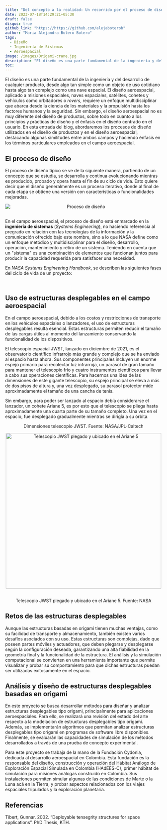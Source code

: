```yaml
---
title: "Del concepto a la realidad: Un recorrido por el proceso de diseño"
date: 2023-07-18T14:29:21+05:30
draft: false
disqus: true
github_link: "https://https://github.com/alejaboterob"
author: "Maria Alejandra Botero Botero"
tags:
  - Diseño
  - Ingeniería de Sistemas
  - Aeroespacial
image: /images/Origami-crane.jpg 
description: "El diseño es una parte fundamental de la ingeniería y del desarrollo de cualquier producto, desde algo tan simple como un objeto de uso cotidiano hasta algo tan complejo como una nave espacial. El diseño aeroespacial, aplicado a misiones espaciales, naves espaciales, satélites, cohetes y vehículos como orbitadores o *rovers*,  requiere un enfoque multidisciplinar que abarca desde la ciencia de los materiales y la propulsión hasta los factores humanos y la seguridad. Sin embargo, el diseño aeroespacial no es muy diferente del diseño de productos, sobre todo en cuanto a los principios y prácticas de diseño y el énfasis en el diseño centrado en el usuario. En esta entrada del blog, abordaremos los procesos de diseño utilizados en el diseño de productos y en el diseño aeroespacial, destacando algunas similitudes entre ambos campos y haciendo énfasis en los términos particulares empleados en el campo aeroespacial."
toc:
---
```


El diseño es una parte fundamental de la ingeniería y del desarrollo de cualquier producto, desde algo tan simple como un objeto de uso cotidiano hasta algo tan complejo como una nave espacial. El diseño aeroespacial, aplicado a misiones espaciales, naves espaciales, satélites, cohetes y vehículos como orbitadores o *rovers*,  requiere un enfoque multidisciplinar que abarca desde la ciencia de los materiales y la propulsión hasta los factores humanos y la seguridad. Sin embargo, el diseño aeroespacial no es muy diferente del diseño de productos, sobre todo en cuanto a los principios y prácticas de diseño y el énfasis en el diseño centrado en el usuario. En esta entrada del blog, abordaremos los procesos de diseño utilizados en el diseño de productos y en el diseño aeroespacial, destacando algunas similitudes entre ambos campos y haciendo énfasis en los términos particulares empleados en el campo aeroespacial.
## El proceso de diseño

El proceso de diseño típico se ve de la siguiente manera, partiendo de un concepto que se estudia, se desarrolla y continua evolucionando mientras es producido, probado y opera hasta el fin de su ciclo de vida. Esto quiere decir que el diseño generalmente es un proceso iterativo, donde al final de cada etapa se obtiene una versión con características o funcionalidades mejoradas. 

<p align = "center">
<img alt="Proceso de diseño" title="Proceso de diseño" data-src="/blogs/images/diseno_img/1.png" class="cld-responsive" style="padding-bottom: 16px; display: block; margin: auto; {{ $style }}">
</p>

En el campo aeroespacial, el proceso de diseño está enmarcado en la **ingeniería de sistemas** (*Systems Engineering*), no haciendo referencia al pregrado en relación con las tecnologías de la información y la comunicación ofrecido bajo este nombre, sino a lo que NASA define como un enfoque metódico y multidisciplinar para el diseño, desarrollo, operación, mantenimiento y retiro de un sistema. Teniendo en cuenta que un "sistema" es una combinación de elementos que funcionan juntos para producir la capacidad requerida para satisfacer una necesidad. 

En *NASA Systems Engineering Handbook*, se describen las siguientes fases del ciclo de vida de un proyecto:

<p align = "center">
<img alt="" title="Ciclo de vida de un proyecto" data-src="/blogs/images/diseno_img/2.png" class="cld-responsive" style="padding-bottom: 16px; display: block; margin: auto; {{ $style }}">
</p>

## Uso de estructuras desplegables en el campo aeroespacial

En el campo aeroespacial, debido a los costos y restricciones de transporte en los vehículos espaciales o lanzadores, el uso de estructuras desplegables resulta esencial. Estas estructuras permiten reducir el tamaño de las cargas útiles al momento del lanzamiento conservando la funcionalidad de los dispositivos. 

El telescopio espacial JWST, lanzado en diciembre de 2021, es el observatorio científico infrarrojo más grande y complejo que se ha enviado al espacio hasta ahora. Sus componentes principales incluyen un enorme espejo primario para recolectar luz infrarroja, un parasol de gran tamaño para mantener el telescopio frío y cuatro instrumentos científicos para llevar a cabo sus operaciones científicas. Para hacernos una idea de las dimensiones de este gigante telescopio, su espejo principal se eleva a más de dos pisos de altura y, una vez desplegado, su parasol protector mide aproximadamente el tamaño de una cancha de tenis. 

Sin embargo, para poder ser lanzado al espacio debía considerarse el lanzador, un cohete Ariane 5, es por esto que el telescopio se pliega hasta aproximadamente una cuarta parte de su tamaño completo. Una vez en el espacio, fue desplegado gradualmente mientras se dirigía a su órbita.


<p align = "center">
Dimensiones telescopio JWST. Fuente: NASA/JPL-Caltech
</p>

<p align = "center">
<img alt="Telescopio JWST plegado y ubicado en el Ariane 5" title="Telescopio JWST plegado y ubicado en el Ariane 5" data-src="/blogs/images/ariane.jpg" class="cld-responsive" style="padding-bottom: 16px; display: block; margin: auto; height:500px; {{ $style }}">
</p>
<p align = "center">
Telescopio JWST plegado y ubicado en el Ariane 5. Fuente: NASA
</p>

## Retos de las estructuras desplegables

Aunque las estructuras basadas en origami tienen muchas ventajas, como su facilidad de transporte y almacenamiento, también existen varios desafíos asociados con su uso. Estas estructuras son complejas, dado que poseen partes móviles y actuadores, que deben plegarse y desplegarse según la configuración deseada, garantizando una alta fiabilidad en la geometría final y la funcionalidad de la estructura. El análisis y la simulación computacional se convierten en una herramienta importante que permite visualizar y probar su comportamiento para que dichas estructuras puedan ser utilizadas exitosamente en el espacio. 


## Análisis y diseño de estructuras desplegables basadas en origami

En este proyecto se busca desarrollar métodos para diseñar y analizar estructuras desplegables tipo origami, principalmente para aplicaciones aeroespaciales. Para ello, se realizará una revisión del estado del arte respecto a la modelación de estructuras desplegables tipo origami. Además, se implementarán algoritmos que permitan analizar estructuras desplegables tipo origami en programas de software libre disponibles. Finalmente, se evaluarán las capacidades de simulación de los métodos desarrollados a través de una prueba de concepto experimental.

Para este proyecto se trabaja de la mano de la Fundación Cydonia, dedicada al desarrollo aeroespacial en Colombia. Esta fundación es la responsable del diseño, construcción y operación del Hábitat Análogo de Exploración Espacial Simulada en Colombia (HAdEES-C), primer hábitat de simulación para misiones análogas construido en Colombia. Sus instalaciones permiten simular algunas de las condiciones de Marte o la Luna acá en la Tierra, y probar aspectos relacionados con los viajes espaciales tripulados y la exploración planetaria. 

## Referencias

Tibert, Gunnar. 2002. “Deployable tensegrity structures for space applications”. PhD Thesis, KTH.

